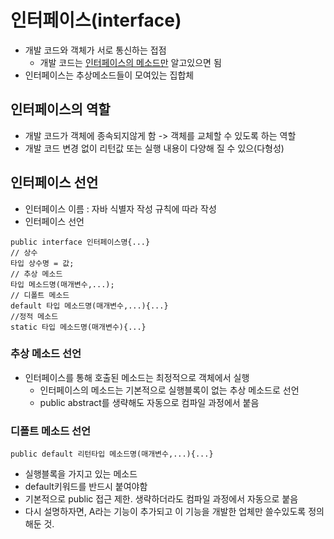 # 인터페이스(interface)
- 개발 코드와 객체가 서로 통신하는 접점
    - 개발 코드는 <u>인터페이스의 메소드만</u> 알고있으면 됨
- 인터페이스는 추상메소드들이 모여있는 집합체

## 인터페이스의 역할
- 개발 코드가 객체에 종속되지않게 함 -> 객체를 교체할 수 있도록 하는 역할
- 개발 코드 변경 없이 리턴값 또는 실행 내용이 다양해 질 수 있으(다형성)

## 인터페이스 선언
- 인터페이스 이름 : 자바 식별자 작성 규칙에 따라 작성
- 인터페이스 선언
```
public interface 인터페이스명{...}
// 상수
타입 상수명 = 값;
// 추상 메소드
타입 메소드명(매개변수,...);
// 디폴트 메소드
default 타입 메소드명(매개변수,...){...}
//정적 메소드
static 타입 메소드명(매개변수){...}
```

### 추상 메소드 선언
- 인터페이스를 통해 호출된 메소드는 최정적으로 객체에서 실행
    - 인터페이스의 메소드는 기본적으로 실행블록이 없는 추상 메소드로 선언
    - public abstract를 생략해도 자동으로 컴파일 과정에서 붙음

### 디폴트 메소드 선언
```
public default 리턴타입 메소드명(매개변수,...){...}
```
- 실행블록을 가지고 있는 메소드
- default키워드를 반드시 붙여야함
- 기본적으로 public 접근 제한. 생략하더라도 컴파일 과정에서 자동으로 붙음
- 다시 설명하자면, A라는 기능이 추가되고 이 기능을 개발한 업체만 쓸수있도록 정의해둔 것.
